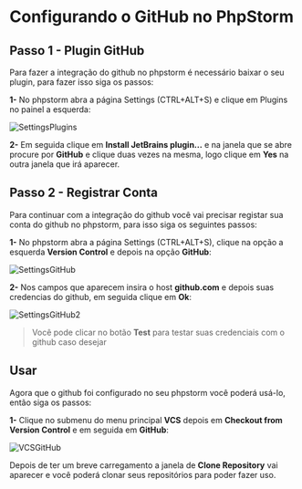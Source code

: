 # Configurando o GitHub no PhpStorm

## Passo 1 - Plugin GitHub

Para fazer a integração do github no phpstorm é necessário baixar o seu plugin, para fazer
isso siga os passos:

**1-** No phpstorm abra a página Settings (CTRL+ALT+S) e clique em Plugins no painel a esquerda:

![SettingsPlugins](https://raw.githubusercontent.com/brunogoncalves/docs/master/phpstorm/imgs/print-settings-plugins.jpg)

**2-** Em seguida clique em **Install JetBrains plugin...** e na janela que se abre procure por **GitHub** e clique duas
vezes na mesma, logo clique em **Yes** na outra janela que irá aparecer.

## Passo 2 - Registrar Conta

Para continuar com a integração do github você vai precisar registar sua conta do github no phpstorm, para isso
siga os seguintes passos:

**1-** No phpstorm abra a página Settings (CTRL+ALT+S), clique na opção a esquerda **Version Control** e depois na opção **GitHub**:

![SettingsGitHub](https://raw.githubusercontent.com/brunogoncalves/docs/master/phpstorm/imgs/print-settings-github.jpg)

**2-** Nos campos que aparecem insira o host **github.com** e depois suas credencias do github, em seguida clique em **Ok**:

![SettingsGitHub2](https://raw.githubusercontent.com/brunogoncalves/docs/master/phpstorm/imgs/print-settings-github2.jpg)
> Você pode clicar no botão **Test** para testar suas credenciais com o github caso desejar

## Usar

Agora que o github foi configurado no seu phpstorm você poderá usá-lo, então siga os passos:

**1-** Clique no submenu do menu principal **VCS** depois em **Checkout from Version Control** e em seguida em **GitHub**:

![VCSGitHub](https://raw.githubusercontent.com/brunogoncalves/docs/master/phpstorm/imgs/print-vcs-checkout-github.jpg)

Depois de ter um breve carregamento a janela de **Clone Repository** vai aparecer e você poderá clonar seus repositórios para poder 
fazer uso.

